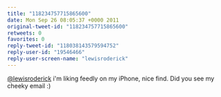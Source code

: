 ```yaml
---
title: "118234757715865600"
date: Mon Sep 26 08:05:37 +0000 2011
original-tweet-id: "118234757715865600"
retweets: 0
favorites: 0
reply-tweet-id: "118038143579594752"
reply-user-id: "19546466"
reply-user-screen-name: "lewisroderick"
---
```

<a href="https://twitter.com/lewisroderick">@lewisroderick</a> i'm liking feedly on my iPhone, nice find. Did you see my cheeky email :)
